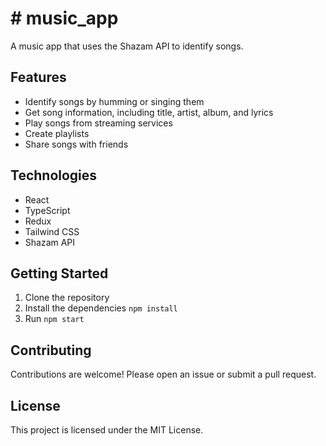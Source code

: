 # # music_app

A music app that uses the Shazam API to identify songs.

## Features

* Identify songs by humming or singing them
* Get song information, including title, artist, album, and lyrics
* Play songs from streaming services
* Create playlists
* Share songs with friends

## Technologies

* React
* TypeScript
* Redux
* Tailwind CSS
* Shazam API

## Getting Started

1. Clone the repository 
2. Install the dependencies `npm install`
3. Run `npm start`

## Contributing

Contributions are welcome! Please open an issue or submit a pull request.

## License

This project is licensed under the MIT License.
